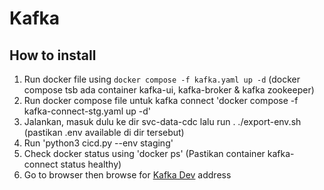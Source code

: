 # Kafka

## How to install
1. Run docker file using `docker compose -f kafka.yaml up -d` (docker compose tsb ada container kafka-ui, kafka-broker & kafka zookeeper)
2. Run docker compose file untuk kafka connect 'docker compose -f kafka-connect-stg.yaml up -d'
3. Jalankan, masuk dulu ke dir svc-data-cdc lalu run . ./export-env.sh (pastikan .env available di dir tersebut)
4. Run 'python3 cicd.py --env staging'
5. Check docker status using 'docker ps' (Pastikan container kafka-connect status healthy)
6. Go to browser then browse for [Kafka Dev] address

[Kafka Dev]: http://10.132.0.31:8000/ (Kafka Dev)
[Kafka Prod]: http://10.130.248.69:8000/ (Kafka Prod)
